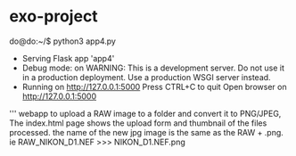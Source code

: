 # exo-project

do@do:~/$ python3 app4.py 
 * Serving Flask app 'app4'
 * Debug mode: on
WARNING: This is a development server. Do not use it in a production deployment. Use a production WSGI server instead.
 * Running on http://127.0.0.1:5000
Press CTRL+C to quit
Open browser on http://127.0.0.1:5000


''' webapp to upload a RAW image to a folder and convert it to PNG/JPEG,
The index.html page shows the upload form and thumbnail of the files processed.
the name of the new jpg image is the same as the RAW + .png.
ie  RAW_NIKON_D1.NEF >>> NIKON_D1.NEF.png
